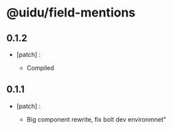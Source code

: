 # @uidu/field-mentions

## 0.1.2
- [patch] :

  - Compiled

## 0.1.1
- [patch] :

  - Big component rewrite, fix bolt dev environmnet"
